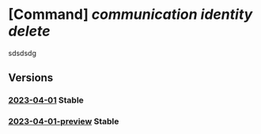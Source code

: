 # [Command] _communication identity delete_

sdsdsdg

## Versions

### [2023-04-01](/Resources/mgmt-plane/L3N1YnNjcmlwdGlvbnMve30vcmVzb3VyY2Vncm91cHMve30vcHJvdmlkZXJzL21pY3Jvc29mdC5jb21tdW5pY2F0aW9uL2NvbW11bmljYXRpb25zZXJ2aWNlcy97fQ==/2023-04-01.xml) **Stable**

<!-- mgmt-plane /subscriptions/{}/resourcegroups/{}/providers/microsoft.communication/communicationservices/{} 2023-04-01 identity -->

### [2023-04-01-preview](/Resources/mgmt-plane/L3N1YnNjcmlwdGlvbnMve30vcmVzb3VyY2Vncm91cHMve30vcHJvdmlkZXJzL21pY3Jvc29mdC5jb21tdW5pY2F0aW9uL2NvbW11bmljYXRpb25zZXJ2aWNlcy97fQ==/2023-04-01-preview.xml) **Stable**

<!-- mgmt-plane /subscriptions/{}/resourcegroups/{}/providers/microsoft.communication/communicationservices/{} 2023-04-01-preview identity -->
